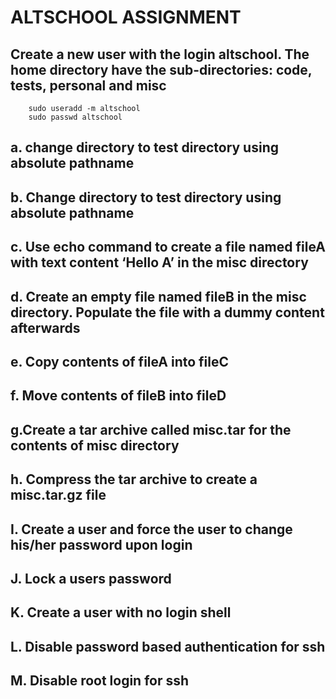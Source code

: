 # ALTSCHOOL ASSIGNMENT

## Create a new user with the login altschool. The home directory have the sub-directories: code, tests, personal and misc

```text
    sudo useradd -m altschool
    sudo passwd altschool
```

## a. change directory to test directory using absolute pathname

## b. Change directory to test directory using absolute pathname

## c. Use echo command to create a file named fileA with text content ‘Hello A’ in the misc directory

## d. Create an empty file named fileB in the misc directory. Populate the file with a dummy content afterwards

## e. Copy contents of fileA into fileC

## f. Move contents of fileB into fileD

## g.Create a tar archive called misc.tar for the contents of misc directory

## h. Compress the tar archive to create a misc.tar.gz file

## I. Create a user and force the user to change his/her password upon login

## J. Lock a users password

## K. Create a user with no login shell

## L. Disable password based authentication for ssh

## M. Disable root login for ssh
